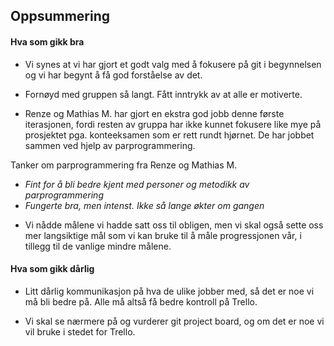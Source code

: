 ## Oppsummering

#### Hva som gikk bra
 * Vi synes at vi har gjort et godt valg med å fokusere på git i begynnelsen og vi har begynt å få god forståelse av det.

 * Fornøyd med gruppen så langt. Fått inntrykk av at alle er motiverte. 

 * Renze og Mathias M. har gjort en ekstra god jobb denne første iterasjonen, fordi resten av gruppa har ikke kunnet fokusere like mye på prosjektet pga. konteeksamen som er rett rundt hjørnet. De har jobbet sammen ved hjelp av parprogrammering.
 
Tanker om parprogrammering fra Renze og Mathias M.
  - *Fint for å bli bedre kjent med personer og metodikk av parprogrammering*
  - *Fungerte bra, men intenst. Ikke så lange økter om gangen*

 * Vi nådde målene vi hadde satt oss til obligen, men vi skal også sette oss mer langsiktige mål som vi kan bruke til å måle progressjonen vår, i tillegg  til de vanlige mindre målene.

#### Hva som gikk dårlig
 * Litt dårlig kommunikasjon på hva de ulike jobber med, så det er noe vi må bli bedre på. Alle må altså få bedre kontroll på Trello.

 * Vi skal se nærmere på og vurderer git project board, og om det er noe vi vil bruke i stedet for Trello.
